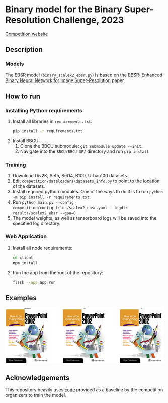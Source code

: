 # Binary model for the Binary Super-Resolution Challenge, 2023

[Competition website](http://cscontest.ru/bsrc/)

## Description

### Models

The EBSR model (`binary_scalex2_ebsr.py`) is based on the [EBSR: Enhanced Binary Neural Network for Image Super-Resolution](https://arxiv.org/abs/2303.12270) paper.

## How to run

### Installing Python requirements

1. Install all libraries in `requirements.txt`:
    ```bash
    pip install -r requirements.txt
    ```
2. Install BBCU:
   1. Clone the BBCU submodule: `git submodule update --init`.
   2. Navigate into the `BBCU/BBCU-SR/` directory and run `pip install`

### Training

 1. Download Div2K, Set5, Set14, B100, Urban100 datasets.
 2. Edit `competition/dataloaders/datasets_info.py` to point to the location of the datasets.
 3. Install required python modules. One of the ways to do it is to run `python -m pip install -r requirements.txt`.
 4. Run `python main.py --config competition/config_files/scalex2_ebsr.yaml --logdir results/scalex2_ebsr --gpu=0`
 5. The model weights, as well as tensorboard logs will be saved into the specified log directory.

### Web Application

1. Install all node requirements:

    ```bash
    cd client
    npm install
    ```

2. Run the app from the root of the repository:

    ```bash
    flask --app app run
    ```

## Examples

![PPT3](assets/ppt3.png)

## Acknowledgements

This repository heavily uses [code](https://github.com/ilyazhara/BSRC-2023) provided as a baseline by the competition organizers to train the model.
